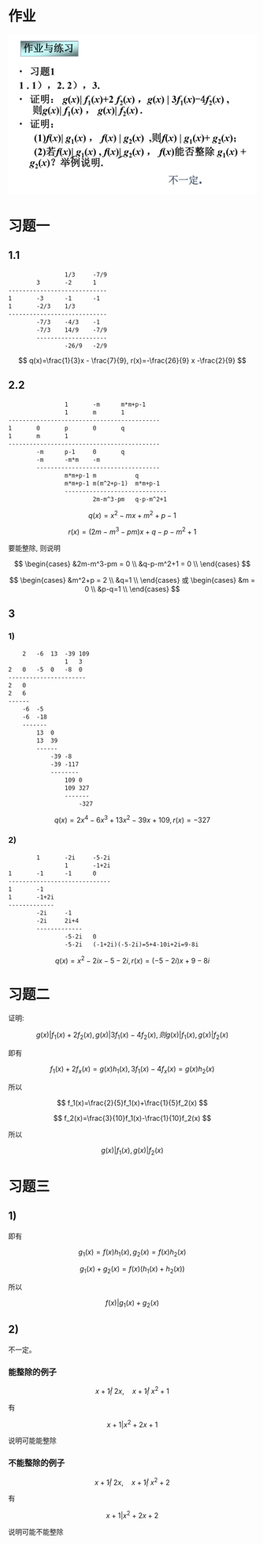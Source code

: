 # 作业

![](./image/2020-10-12-09-42-17.png)

# 习题一

## 1.1

                    1/3     -7/9
            3       -2      1
    ----------------------------
    1       -3      -1      -1
    1       -2/3    1/3 
    ----------------------------
            -7/3    -4/3    -1
            -7/3    14/9    -7/9
            --------------------
                    -26/9   -2/9

$$
q(x)=\frac{1}{3}x - \frac{7}{9}, r(x)=-\frac{26}{9} x -\frac{2}{9}
$$

## 2.2

                    1       -m      m*m+p-1
                    1       m       1
    -------------------------------------------
    1       0       p       0       q
    1       m       1
    -------------------------------------------
            -m      p-1     0       q
            -m      -m*m    -m
            -----------------------------------
                    m*m+p-1 m           q
                    m*m+p-1 m(m^2+p-1)  m*m+p-1
                    -----------------------------
                            2m-m^3-pm   q-p-m^2+1

$$
q(x)=x^2-mx+m^2+p-1
$$

$$
r(x)=(2m-m^3-pm)x+q-p-m^2+1
$$

要能整除, 则说明

$$
\begin{cases}
    &2m-m^3-pm = 0 \\
    &q-p-m^2+1 = 0 \\
\end{cases}
$$

$$
\begin{cases}
    &m^2+p = 2 \\
    &q=1 \\
\end{cases}
或
\begin{cases}
    &m = 0 \\
    &p-q=1 \\
\end{cases}
$$

## 3

### 1)

        2   -6  13  -39 109
                    1   3
    2   0   -5  0   -8  0
    ----------------------
    2   0
    2   6
    ------
        -6  -5
        -6  -18
        -------
            13  0
            13  39
            ------
                -39 -8
                -39 -117
                --------
                    109 0
                    109 327
                    -------
                        -327

$$
q(x) = 2x^4-6x^3+13x^2-39x+109, r(x)=-327
$$

### 2)

            1       -2i     -5-2i
                    1       -1+2i
    1       -1      -1      0
    -----------------------------
    1       -1
    1       -1+2i
    -------------
            -2i     -1
            -2i     2i+4
            -------------
                    -5-2i   0
                    -5-2i   (-1+2i)(-5-2i)=5+4-10i+2i=9-8i

$$
q(x)=x^2-2ix-5-2i, r(x)=(-5-2i)x+9-8i
$$

# 习题二


证明: 

$$
g(x)|f_1(x)+2f_2(x), g(x)|3f_1(x)-4f_2(x), 则g(x)|f_1(x), g(x)|f_2(x)
$$

即有

$$
f_1(x)+2f_x(x)=g(x)h_1(x), 3f_1(x)-4f_x(x)=g(x)h_2(x)
$$

所以

$$
f_1(x)=\frac{2}{5}f_1(x)+\frac{1}{5}f_2(x)
$$

$$
f_2(x)=\frac{3}{10}f_1(x)-\frac{1}{10}f_2(x)
$$

所以

$$
g(x)|f_1(x), g(x)|f_2(x)
$$


# 习题三

## 1)

即有

$$
g_1(x)=f(x)h_1(x), g_2(x)=f(x)h_2(x)
$$

$$
g_1(x)+g_2(x)=f(x)(h_1(x)+h_2(x))
$$

所以

$$
f(x)|g_1(x)+g_2(x)
$$

## 2)

不一定。

### 能整除的例子

$$
x+1\not| \ 2x, \quad x+1\not| \ x^2+1
$$

有

$$
x+1|x^2+2x+1
$$

说明可能能整除

### 不能整除的例子

$$
x+1\not| \ 2x, \quad x+1\not| \ x^2+2
$$

有

$$
x+1|x^2+2x+2
$$

说明可能不能整除